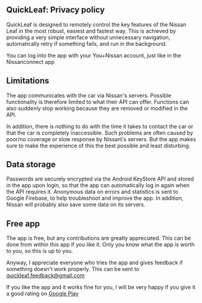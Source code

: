 ## QuickLeaf: Privacy policy

QuickLeaf is designed to remotely control the key features of the Nissan Leaf in the most robust, easiest and fastest way. This is achieved by providing a very simple interface without unnecessary navigation, automatically retry if something fails, and run in the background.

You can log into the app with your You+Nissan account, just like in the Nissanconnect app

Limitations
-----------

The app communicates with the car via Nissan's servers. Possible functionality is therefore limited to what their API can offer. Functions can also suddenly stop working because they are removed or modified in the API.

In addition, there is nothing to do with the time it takes to contact the car or that the car is completely inaccessible. Such problems are often caused by poor/no coverage or slow response by Nissan\\'s servers. But the app makes sure to make the experience of this the best possible and least disturbing.

Data storage
------------

Passwords are securely encrypted via the Android KeyStore API and stored in the app upon login, so that the app can automatically log in again when the API requires it. Anonymous data on errors and statistics is sent to Google Firebase, to help troubleshoot and improve the app. In addition, Nissan will probably also save some data on its servers.

Free app
--------

The app is free, but any contributions are greatly appreciated. This can be done from within this app if you like it. Only you know what the app is worth to you, so this is up to you.

Anyway, I appreciate everyone who tries the app and gives feedback if something doesn't work properly. This can be sent to [quickleaf.feedback@gmail.com](mailto:quickleaf.feedback@gmail.com)

If you like the app and it works fine for you, I will be very happy if you give it a good rating on [Google Play](https://play.google.com/store/apps/details?id=no.joymyr.quickleaf)
